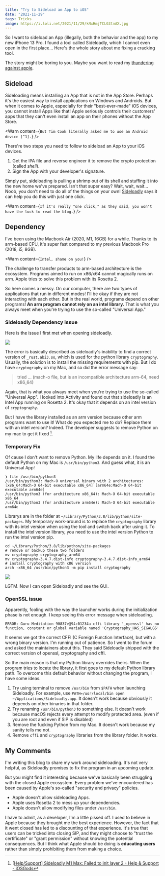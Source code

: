 ```yaml
---
title: "Try to Sideload an App to iOS"
date: "2021-11-29"
tags: Tricks
image: https://i.loli.net/2021/11/29/kNxHmjTCLG3tnAX.jpg
---
```


So I want to sideload an App (illegally, both the behavior and the app) to my new iPhone 13 Pro. I found a tool called Sideloadly, which I cannot even open in the first place... Here's the whole story about me fixing a cracking tool.

<!-- more -->

The story might be boring to you. Maybe you want to read my [thundering against apple](#my-comments).

## Sideload

Sideloading means installing an App that is not in the App Store. Perhaps it's the easiest way to install applications on Windows and Androids. But when it comes to Apple, especially for their "best-ever-made" iOS devices, you cannot install Apps like that! Apple seriously controls their customers' apps that they can't even install an app on their phones without the App Store.

<Warn content={`But Tim Cook literally asked me to use an Android device [^1].`} />

[^1]: [Tim Cook: Users Who Want to Sideload Apps Can Use Android, While the iPhone Experience Maximizes 'Security and Privacy' - MacRumors](https://www.macrumors.com/2021/11/09/tim-cook-users-sideloading-use-an-android/)

There're two steps you need to follow to sideload an App to your iOS devices.

1. Get the IPA file and reverse engineer it to remove the crypto protection (called _shell_).
2. Sign the App with your developer's signature.

Simply put, sideloading is pulling a shrimp out of its shell and stuffing it into the new home we've prepared. Isn't that super easy? Wait, wait, wait... Noob, you don't need to do all of the things on your own! [Sideloadly](https://sideloadly.io/) says it can help you do this with just one click.

<Warn content={`If it's really "one click," as they said, you won't have the luck to read the blog.`} />

## Dependency

I've been using the Macbook Air (2020, M1, 16GB) for a while. Thanks to its <span className="text-[#3e8dba] font-black">arm</span>-based CPU, it's super fast compared to my previous Macbook Pro (2018, i5, 8GB).

<Warn content={`Intel, shame on you!`} />

The challenge to transfer products to arm-based architecture is the ecosystem. Programs aimed to run on x86/x64 cannot magically runs on arm. Apple tries to solve this problem with its Rosetta 2.

So here comes a messy. On our computer, there are two types of applications that run in different modes! I'll be okay if they are not interacting with each other. But in the real world, programs depend on other programs! **An arm program cannot rely on an intel library.** That is what you always meet when you're trying to use the so-called "Universal App."

### Sideloadly Dependency issue

Here is the issue I first met when opening sideloadly.

![](/images/VZrPKABMv9RebnT.png)

The error is basically described as sideloadly's inability to find a correct version of `_rust.abi3.so`, which is used for the python library `cryptography`. Usually, the solution is to install the missing requirements with pip. But I do have `cryptography` on my Mac, and so did the error message say:

> tried ... (mach-o file, but is an incompatible architecture arm-64, need x86_64)

Again, that is what you always meet when you're trying to use the so-called "Universal App". I looked into Activity and found out that sideloadly is an Intel App running on Rosetta 2. It's okay that it depends on an intel version of `cryptography`.

But I have the library installed as an arm version because other arm programs want to use it! What do you expected me to do? Replace them with an intel version? Indeed. The developer suggests to remove Python on my mac to get it fixed [^2].

[^2]: [[Help/Support\] Sideloadly M1 Max: Failed to init layer 2 - Help & Support - iOSGods](https://iosgods.com/topic/152249-sideloadly-m1-max-failed-to-init-layer-2/#comment-4910001)

### Temporary Fix

Of cause I don't want to remove Python. My life depends on it. I found the default Python on my Mac is `/usr/bin/python3`. And guess what, it is an Universal App!

```shell
❯ file /usr/bin/python3
/usr/bin/python3: Mach-O universal binary with 2 architectures: [x86_64:Mach-O 64-bit executable x86_64] [arm64e:Mach-O 64-bit executable arm64e]
/usr/bin/python3 (for architecture x86_64):	Mach-O 64-bit executable x86_64
/usr/bin/python3 (for architecture arm64e):	Mach-O 64-bit executable arm64e
```

Librarys are in the folder at `~/Library/Python/3.8/lib/python/site-packages`. My temporary work-around is to replace the `cryptography` library with its <span className="text-[#2a61a6] font-black">intel</span> version when using the tool and switch back after using it. To install the <span className="text-[#2a61a6] font-black">intel</span> version library, you need to use the <span className="text-[#2a61a6] font-black">intel</span> version Python to run the <span className="text-[#2a61a6] font-black">intel</span> version pip.

```shell
cd ~/Library/Python/3.8/lib/python/site-packages
# remove or backup these two folders
mv cryptography cryptography_arm64
mv cryptography-3.4.7.dist-info cryptography-3.4.7.dist-info_arm64
# install cryptography with x86 version
arch -x86_64 /usr/bin/python3 -m pip install cryptography
```

![](/images/q4QAxhYasvDm17n.jpg)

LGTM. Now I can open Sideloadly and see the GUI.

### OpenSSL issue

Apparently, fooling with the way the launcher works during the initialization phase is not enough. I keep seeing this error message when sideloading.

```
ERROR: Guru Meditation 90837e@94:01234a cffi library '_openssl' has no function, constant or global variable named 'Cryptography_HAS_SIGALGS'
```

It seems we got the correct CFFI (C Foreign Function Interface), but with a wrong binary version. I'm running out of patience. So I went to the forum and asked the maintainers about this. They said Sideloadly shipped with the correct version of openssl, cryptography and cffi.

So the main reason is that my Python library overrides theirs. When the program tries to locate the library, it first goes to my default Python library path. To overcome this default behavior without changing the program, I have some ideas.

1. Try using terminal to remove `/usr/bin` from `$PATH` when launching Sideloadly. For example, use `PATH=/usr/local/bin open ~/Applications/Sideloadly.app`. It doesn't work because obviously it depends on other binaries in that folder.
2. Try renaming `/usr/bin/python3` to something else. It doesn't work because macOS rejects every attempt to modify protected area. (even if you are root and even if SIP is disabled)
3. Remove the fucking Python from my Mac. It doesn't work because my sanity tells me not.
4. Remove `cffi` and `cryptography` libraries from the library folder. It works.

## My Comments

I'm writing this blog to share my work around sideloading. It's not very helpful, as Sideloadly promises to fix the program in an upcoming update.

But you might find it interesting because we've basically been struggling with the closed Apple ecosystem. Every problem we've encountered has been caused by Apple's so-called "security and privacy" policies.

- Apple doesn't allow sideloading Apps.
- Apple uses Rosetta 2 to mess up your dependencies.
- Apple doesn't allow modifying files under `/usr/bin`.

I have to admit, as a developer, I'm a little pissed off. I used to believe in Apple because they brought me the best experience. However, the fact that it went closed has led to a discounting of that experience. It's true that users can be tricked into closing SIP, and they might choose to "trust the certificate" or "grant permission" without knowing the potential consequences. But I think what Apple should be doing is **educating users** rather than simply prohibiting them from making a choice.
